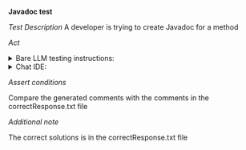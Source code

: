 **Javadoc test**

*Test Description*
A developer is trying to create Javadoc for a method

*Act*

<details>
<summary>Bare LLM testing instructions:</summary>

- Open the prompt.txt file
- Copy a question located in the prompt.txt file to the chat window
- Submit the question
- Open the project code-explanation/javacode-comments/java
- Open the FileProcessor class
- Change the processCsvToJson method implementation to the suggested implementation

</details>

<details>
<summary>Chat IDE:</summary>

- Open the project code-explanation/javacode-comments/java
- Open the FileProcessor file
- Highlight the FileProcessor file
- Type in the chat window:

> Add Javadoc comments to the processCsvToJson method explaining each line of code what it does

- Change the processCsvToJson method implementation to the suggested implementation

</details>

*Assert conditions*

Compare the generated comments with the comments in the correctResponse.txt file

*Additional note*

The correct solutions is in the correctResponse.txt file